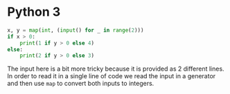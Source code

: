 # Python 3

```python
x, y = map(int, (input() for _ in range(2)))
if x > 0:
    print(1 if y > 0 else 4)
else:
    print(2 if y > 0 else 3)
```

The input here is a bit more tricky because it is provided as 2 different lines. In order to read it in a single line of code we read the input in a generator and then use `map` to convert both inputs to integers.

